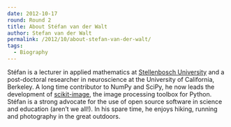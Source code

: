 ```yaml
---
date: 2012-10-17
round: Round 2
title: About Stéfan van der Walt
author: Stefan van der Walt
permalink: /2012/10/about-stefan-van-der-walt/
tags:
  - Biography
---
```

Stéfan is a lecturer in applied mathematics at [Stellenbosch University][1] and a post-doctoral researcher in neuroscience at the University of California, Berkeley. A long time contributor to NumPy and SciPy, he now leads the development of [scikit-image][2], the image processing toolbox for Python. Stéfan is a strong advocate for the use of open source software in science and education (aren&#8217;t we all!). In his spare time, he enjoys hiking, running and photography in the great outdoors.

 [1]: http://www.sun.ac.za
 [2]: http://scikit-image.org
